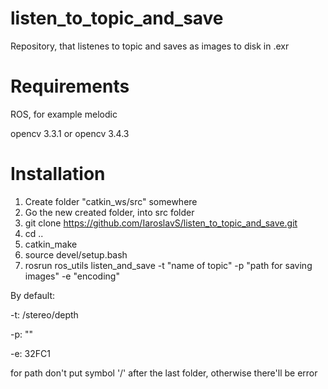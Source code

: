 # listen_to_topic_and_save
Repository, that listenes to topic and saves as images to disk in .exr

# Requirements
ROS, for example melodic

opencv 3.3.1 or opencv 3.4.3

# Installation
1. Create folder "catkin_ws/src" somewhere
2. Go the new created folder, into src folder
3. git clone https://github.com/IaroslavS/listen_to_topic_and_save.git
4. cd ..
5. catkin_make
6. source devel/setup.bash
7. rosrun ros_utils listen_and_save -t "name of topic" -p "path for saving images" -e "encoding"

By default: 

-t: /stereo/depth

-p: ""

-e: 32FC1

for path don't put symbol '/' after the last folder, otherwise there'll be error
